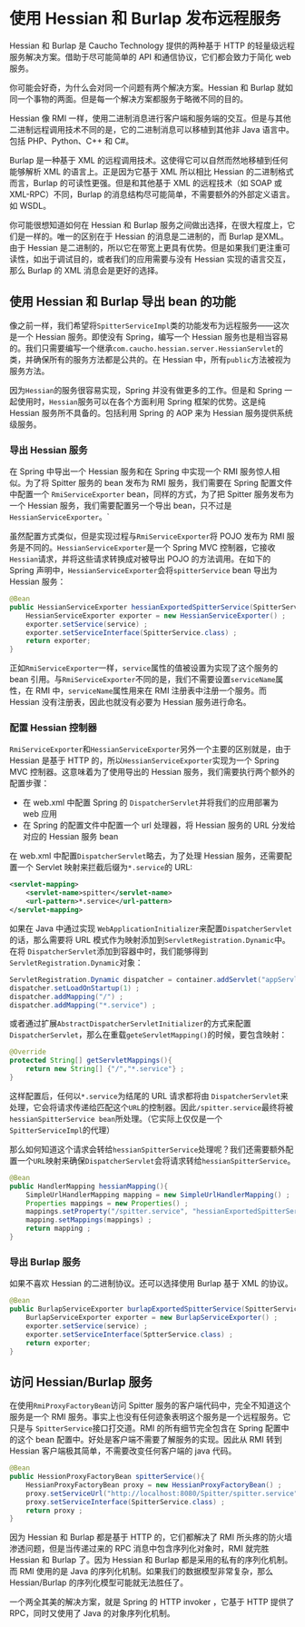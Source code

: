 # 使用 Hessian 和 Burlap 发布远程服务

Hessian 和 Burlap 是 Caucho Technology 提供的两种基于 HTTP 的轻量级远程服务解决方案。借助于尽可能简单的 API 和通信协议，它们都会致力于简化 web 服务。

你可能会好奇，为什么会对同一个问题有两个解决方案。Hessian 和 Burlap 就如同一个事物的两面。但是每一个解决方案都服务于略微不同的目的。

Hessian 像 RMI 一样，使用二进制消息进行客户端和服务端的交互。但是与其他二进制远程调用技术不同的是，它的二进制消息可以移植到其他非 Java 语言中。包括 PHP、Python、C++ 和 C#。

Burlap 是一种基于 XML 的远程调用技术。这使得它可以自然而然地移植到任何能够解析 XML 的语言上。正是因为它基于 XML 所以相比 Hessian 的二进制格式而言，Burlap 的可读性更强。但是和其他基于 XML 的远程技术（如 SOAP 或 XML-RPC）不同，Burlap 的消息结构尽可能简单，不需要额外的外部定义语言。如 WSDL。

你可能很想知道如何在 Hessian 和 Burlap 服务之间做出选择，在很大程度上，它们是一样的。唯一的区别在于 Hessian 的消息是二进制的，而 Burlap 是XML。由于 Hessian 是二进制的，所以它在带宽上更具有优势。但是如果我们更注重可读性，如出于调试目的，或者我们的应用需要与没有 Hessian 实现的语言交互，那么 Burlap 的 XML 消息会是更好的选择。

## 使用 Hessian 和 Burlap 导出 bean 的功能

像之前一样，我们希望将`SpitterServiceImpl`类的功能发布为远程服务——这次是一个 Hessian 服务。即使没有 Spring，编写一个 Hessian 服务也是相当容易的。我们只需要编写一个继承`com.caucho.hessian.server.HessianServlet`的类，并确保所有的服务方法都是公共的。在 Hessian 中，所有`public`方法被视为服务方法。

因为`Hessian`的服务很容易实现，Spring 并没有做更多的工作。但是和 Spring 一起使用时，`Hessian`服务可以在各个方面利用 Spring 框架的优势。这是纯 Hessian 服务所不具备的。包括利用 Spring 的 AOP 来为 Hessian 服务提供系统级服务。

### 导出 Hessian 服务

在 Spring 中导出一个 Hessian 服务和在 Spring 中实现一个 RMI 服务惊人相似。为了将 Spitter 服务的 bean 发布为 RMI 服务，我们需要在 Spring 配置文件中配置一个 `RmiServiceExporter` bean，同样的方式，为了把 Spitter 服务发布为一个 Hessian 服务，我们需要配置另一个导出 bean，只不过是`HessianServiceExporter`。`

虽然配置方式类似，但是实现过程与`RmiServiceExporter`将 POJO 发布为 RMI 服务是不同的。`HessianServiceExporter`是一个 Spring MVC 控制器，它接收`Hessian`请求，并将这些请求转换成对被导出 POJO 的方法调用。在如下的 Spring 声明中，`HessianServiceExporter`会将`spitterService` bean 导出为 Hessian 服务：
```java
@Bean
public HessianServiceExporter hessianExportedSpitterService(SpitterService service){
    HessianServiceExporter exporter = new HessianServiceExporter() ;
    exporter.setService(service) ;
    exporter.setServiceInterface(SpitterService.class) ;
    return exporter;
}
```

正如`RmiServiceExporter`一样，`service`属性的值被设置为实现了这个服务的 bean 引用。与`RmiServiceExporter`不同的是，我们不需要设置`serviceName`属性，在 RMI 中，`serviceName`属性用来在 RMI 注册表中注册一个服务。而 Hessian 没有注册表，因此也就没有必要为 Hessian 服务进行命名。

### 配置 Hessian 控制器

`RmiServiceExporter`和`HessianServiceExporter`另外一个主要的区别就是，由于 Hessian 是基于 HTTP 的，所以`HessianServiceExporter`实现为一个 Spring MVC 控制器。这意味着为了使用导出的 Hessian 服务，我们需要执行两个额外的配置步骤：
- 在 web.xml 中配置 Spring 的 `DispatcherServlet`并将我们的应用部署为 web 应用
- 在 Spring 的配置文件中配置一个 url 处理器，将 Hessian 服务的 URL 分发给对应的 Hessian 服务 bean

在 web.xml 中配置`DispatcherServlet`略去，为了处理 Hessian 服务，还需要配置一个 Servlet 映射来拦截后缀为`*.service`的 URL:
```xml
<servlet-mapping>
    <servlet-name>spitter</servlet-name>
    <url-pattern>*.service</url-pattern>
</servlet-mapping>
```
如果在 Java 中通过实现 `WebApplicationInitializer`来配置`DispatcherServlet`的话，那么需要将 URL 模式作为映射添加到`ServletRegistration.Dynamic`中。在将 `DispatcherServlet`添加到容器中时，我们能够得到`ServletRegistration.Dynamic`对象：
```java
ServletRegistration.Dynamic dispatcher = container.addServlet("appServlet",new DispatcherServlet(dispatcherServletContext)) ;
dispatcher.setLoadOnStartup(1) ;
dispatcher.addMapping("/") ;
dispatcher.addMapping("*.service") ;
```
或者通过扩展`AbstractDispatcherServletInitializer`的方式来配置`DispatcherServlet`，那么在重载`geteServletMapping()`的时候，要包含映射：
```java
@Override
protected String[] getServletMappings(){
    return new String[] {"/","*.service"} ;
}
```
这样配置后，任何以`*.service`为结尾的 URL 请求都将由 `DispatcherServlet`来处理，它会将请求传递给匹配这个`URL`的控制器。因此`/spitter.service`最终将被`hessianSpitterService bean`所处理。（它实际上仅仅是一个 `SpitterServiceImpl`的代理）

那么如何知道这个请求会转给`hessianSpitterService`处理呢？我们还需要额外配置一个`URL`映射来确保`DispatcherServlet`会将请求转给`hessianSpitterService`。
```Java
@Bean
public HandlerMapping hessianMapping(){
    SimpleUrlHandlerMapping mapping = new SimpleUrlHandlerMapping() ;
    Properties mappings = new Properties() ;
    mappings.setProperty("/spitter.service", "hessianExportedSpitterService") ;
    mapping.setMappings(mappings) ;
    return mapping ;
}
```
### 导出 Burlap 服务

如果不喜欢 Hessian 的二进制协议。还可以选择使用 Burlap 基于 XML 的协议。
```java
@Bean
public BurlapServiceExporter burlapExportedSpitterService(SpitterService service){
    BurlapServiceExporter exporter = new BurlapServiceExporter() ;
    exporter.setService(service) ;
    exporter.setServiceInterface(SptterService.class) ;
    return exporter;
}
```

## 访问 Hessian/Burlap 服务

在使用`RmiProxyFactoryBean`访问 Spitter 服务的客户端代码中，完全不知道这个服务是一个 RMI 服务。事实上也没有任何迹象表明这个服务是一个远程服务。它只是与 `SpitterService`接口打交道。RMI 的所有细节完全包含在 Spring 配置中的这个 bean 配置中。好处是客户端不需要了解服务的实现。因此从 RMI 转到 Hessian 客户端极其简单，不需要改变任何客户端的 java 代码。

```java
@Bean
public HessionProxyFactoryBean spitterService(){
    HessianProxyFactoryBean proxy = new HessianProxyFactoryBean() ;
    proxy.setServiceUrl("http://localhost:8080/Spitter/spitter.service") ;
    proxy.setServiceInterface(SpitterService.class) ;
    return proxy ;
}
```

因为 Hessian 和 Burlap 都是基于 HTTP 的，它们都解决了 RMI 所头疼的防火墙渗透问题，但是当传递过来的 RPC 消息中包含序列化对象时，RMI 就完胜 Hessian 和 Burlap 了。因为 Hessian 和 Burlap 都是采用的私有的序列化机制。而 RMI 使用的是 Java 的序列化机制。如果我们的数据模型非常复杂，那么 Hessian/Burlap 的序列化模型可能就无法胜任了。

一个两全其美的解决方案，就是 Spring 的 HTTP invoker ，它基于 HTTP 提供了 RPC，同时又使用了 Java 的对象序列化机制。